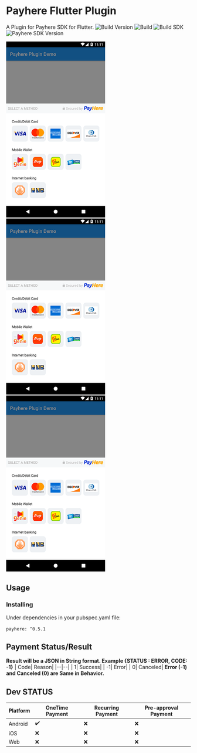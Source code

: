 # Payhere Flutter Plugin

A Plugin for Payhere SDK for Flutter.
![Build Version](https://img.shields.io/badge/V-0.5.1-brightgreen)
![Build](https://img.shields.io/badge/Status-Stable-brightgreen)
![Build SDK](https://img.shields.io/badge/FlutterChannel-Stable-blue)
![Payhere SDK Version](https://img.shields.io/badge/V-2.0.24-brightgreen)


![ScreenShot](https://raw.githubusercontent.com/SrilalS/Payhere-Flutter-Plugin/master/Docs/img/1.png?raw=true)
![ScreenShot](https://raw.githubusercontent.com/SrilalS/Payhere-Flutter-Plugin/master/Docs/img/1.png?raw=true)
![ScreenShot](https://raw.githubusercontent.com/SrilalS/Payhere-Flutter-Plugin/master/Docs/img/1.png?raw=true)


## Usage
### Installing
Under dependencies in your pubspec.yaml file:

    payhere: ^0.5.1
## Payment Status/Result

**Result will be a JSON in String format. Example  {STATUS : ERROR, CODE: -1}**
| Code| Reason|
|--|--|
| 1|  Success|
| -1|  Error|
| 0|  Canceled|
**Error (-1) and Canceled (0) are Same in Behavior.**

## Dev STATUS
| Platform| OneTime Payment| Recurring Payment | Pre-approval Payment
|--|--|--|--|
| Android |  ✔️| ❌ | ❌ | 
| iOS |  ❌| ❌ | ❌ |
| Web |  ❌| ❌ | ❌ |